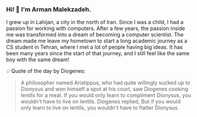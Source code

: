 ### Hi! 👋 I'm Arman Malekzadeh.

I grew up in Lahijan, a city in the north of Iran. Since I was a child, I had a passion for working with computers. After a few years, the passion inside me was transformed into a dream of becoming a computer scientist. The dream made me leave my hometown to start a long academic journey as a CS student in Tehran, where I met a lot of people having big ideas. It has been many years since the start of that journey, and I still feel like the same boy with the same dream!


💡 Quote of the day by Diogenes: 
>A philosopher named Aristippus, who had quite willingly sucked up to Dionysus and won himself a spot at his court, saw Diogenes cooking lentils for a meal. If you would only learn to compliment Dionysus, you wouldn't have to live on lentils. Diogenes replied, But if you would only learn to live on lentils, you wouldn't have to flatter Dionysus.
